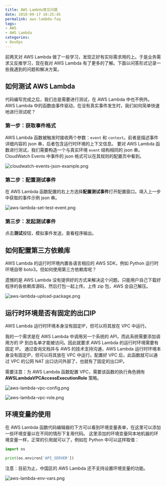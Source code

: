 ```yaml
---
title: AWS Lambda常见问题
date: 2018-09-17 18:25:45
permalink: aws-lambda-faq
tags:
- AWS
- AWS Lambda
categories:
- DevOps
---
```


前两天对 AWS Lambda 做了一些学习，发现正好有实际需求用的上。于是业务需求又反推学习，现在我对 AWS Lambda 有了更多的了解。下面以问答形式记录一些我遇到的问题和解决方案。

<!--more-->

## 如何测试 AWS Lambda

代码编写完成之后，我们总是需要进行测试，在 AWS Lambda 中也不例外。AWS Lambda 中的函数由事件驱动，在没有真实事件发生时，我们如何简单快速地进行测试呢？

### 第一步：获取事件格式

AWS Lambda 函数被触发时接收两个参数：`event` 和 `context`。前者是描述事件详细内容的 json 串，后者包含运行时环境的上下文信息。
要对 AWS Lambda 函数进行测试，我们需要构造一个与真实环境 `event` 结构相同的 json 串。CloudWatch Events 中事件的 json 格式可以在其规则的配置页中看到。

![cloudwatch-events-json-example.png](https://blog-1252856176.file.myqcloud.com/post/aws-lambda-faq/cloudwatch-events-json-example.png)

### 第二步：配置测试事件

在 AWS Lambda 函数配置的右上方选择**配置测试事件**打开配置窗口。填入上一步中获取的事件示例 json 串。

![aws-lambda-set-test-event.png](https://blog-1252856176.file.myqcloud.com/post/aws-lambda-faq/aws-lambda-set-test-event.png)

### 第三步：发起测试事件

点击**测试**按钮，模拟事件发送，查看程序输出。


## 如何配置第三方依赖库

AWS Lambda 的运行时环境内置各语言相应的 AWS SDK，例如 Python 运行时环境自带 boto3。但如何使用第三方依赖库呢？

遗憾的是 AWS Lambda 没有提供好的方式来解决这个问题。只能用户自己下载好程序的各依赖库源码，然后打包一起上传。上传 zip 包，AWS 会自己解压。

![aws-lambda-upload-package.png](https://blog-1252856176.file.myqcloud.com/post/aws-lambda-faq/aws-lambda-upload-package.png)


## 运行时环境是否有固定的出口IP
AWS Lambda 运行时环境本身没有固定IP，但可以将其放在 VPC 中运行。

我的一个需求是在 AWS Lambda 中调用另一个系统的 API，而此系统需要添加调用方的 IP 到白名单才能被访问。因此就要求 AWS Lambda 的运行时环境需要有固定 IP。
通过查询文档并与 AWS 的技术支持沟通，AWS Lambda 运行时环境本身没有固定IP，但可以将其放在 VPC 中运行。配置好 VPC 后，此函数就可以通过 VPC 的公网 NAT 出口访问外部了，也就有了固定的出口IP。

需要注意：为 AWS Lambda 函数配置 VPC，需要该函数的执行角色拥有 **AWSLambdaVPCAccessExecutionRole** 策略。

![aws-lambda-vpc-config.png](https://blog-1252856176.file.myqcloud.com/post/aws-lambda-faq/aws-lambda-vpc-config.png)

![aws-lambda-vpc-role.png](https://blog-1252856176.file.myqcloud.com/post/aws-lambda-faq/aws-lambda-vpc-role.png)

## 环境变量的使用

在 AWS Lambda 函数代码编辑器的下方可以看到环境变量表单，在这里可以添加一些环境变量以在不同的情形下复用代码。
这里添加的环境变量同本地机器的环境变量一样，正常的引用就可以了，例如在 Python 中可以这样取值：
```Python
import os

print(os.environ['API_SERVER'])
```

注意：目前为止，中国区的 AWS Lambda 还不支持设置环境变量的功能。

![aws-lambda-env-vars.png](https://blog-1252856176.file.myqcloud.com/post/aws-lambda-faq/aws-lambda-env-vars.png)
